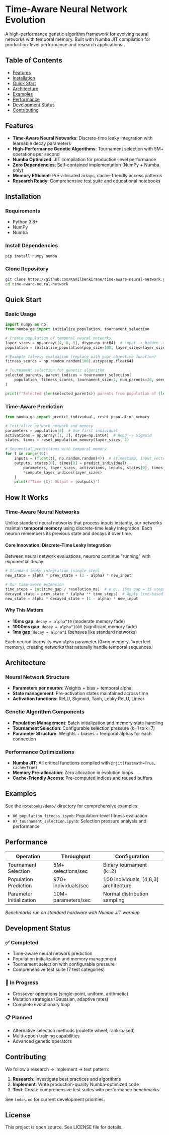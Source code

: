 # Time-Aware Neural Network Evolution

A high-performance genetic algorithm framework for evolving neural networks with temporal memory. Built with Numba JIT compilation for production-level performance and research applications.

## Table of Contents

- [Features](#features)
- [Installation](#installation)
- [Quick Start](#quick-start)
- [Architecture](#architecture)
- [Examples](#examples)
- [Performance](#performance)
- [Development Status](#development-status)
- [Contributing](#contributing)

## Features

- **Time-Aware Neural Networks**: Discrete-time leaky integration with learnable decay parameters
- **High-Performance Genetic Algorithms**: Tournament selection with 5M+ operations per second
- **Numba Optimized**: JIT compilation for production-level performance
- **Zero Dependencies**: Self-contained implementation (NumPy + Numba only)
- **Memory Efficient**: Pre-allocated arrays, cache-friendly access patterns
- **Research Ready**: Comprehensive test suite and educational notebooks

## Installation

### Requirements

- Python 3.8+
- NumPy
- Numba

### Install Dependencies

```bash
pip install numpy numba
```

### Clone Repository

```bash
git clone https://github.com/Kamilbenkirane/time-aware-neural-network.git
cd time-aware-neural-network
```

## Quick Start

### Basic Usage

```python
import numpy as np
from numba_ga import initialize_population, tournament_selection

# Create population of temporal neural networks
layer_sizes = np.array([4, 8, 3], dtype=np.int64)  # input -> hidden -> output
population = initialize_population(pop_size=100, layer_sizes=layer_sizes, seed=42)

# Example fitness evaluation (replace with your objective function)
fitness_scores = np.random.random(100).astype(np.float64)

# Tournament selection for genetic algorithm
selected_parents, parent_indices = tournament_selection(
    population, fitness_scores, tournament_size=2, num_parents=20, seed=123
)

print(f"Selected {len(selected_parents)} parents from population of {len(population)}")
```

### Time-Aware Prediction

```python
from numba_ga import predict_individual, reset_population_memory

# Initialize network network and memory
parameters = population[0]  # Use first individual
activations = np.array([1, 2], dtype=np.int64)  # ReLU -> Sigmoid
states, times = reset_population_memory(layer_sizes, 1)

# Sequential predictions with temporal memory
for t in range(10):
    inputs = (float(t), np.random.random(4))  # (timestamp, input_vector)
    outputs, states[0], times[0] = predict_individual(
        parameters, layer_sizes, activations, inputs, states[0], times[0], 
        *compute_layer_indices(layer_sizes)
    )
    print(f"Time {t}: Output = {outputs}")
```

## How It Works

### Time-Aware Neural Networks

Unlike standard neural networks that process inputs instantly, our networks maintain **temporal memory** using discrete-time leaky integration. Each neuron remembers its previous state and decays it over time.

#### Core Innovation: Discrete-Time Leaky Integration

Between neural network evaluations, neurons continue "running" with exponential decay:

```python
# Standard leaky integration (single step)
new_state = alpha * prev_state + (1 - alpha) * new_input

# Our time-aware extension
time_steps = int(time_gap / resolution_ms)  # e.g., 15ms gap = 15 steps  
decayed_state = prev_state * (alpha ** time_steps)  # Apply time-based decay
new_state = alpha * decayed_state + (1 - alpha) * new_input
```

#### Why This Matters

- **10ms gap**: `decay = alpha^10` (moderate memory fade)
- **1000ms gap**: `decay = alpha^1000` (significant memory fade)  
- **1ms gap**: `decay = alpha^1` (behaves like standard networks)

Each neuron learns its own `alpha` parameter (0=no memory, 1=perfect memory), creating networks that naturally handle temporal sequences.

## Architecture

### Neural Network Structure

- **Parameters per neuron**: Weights + bias + temporal alpha
- **State management**: Pre-activation states maintained across time
- **Activation functions**: ReLU, Sigmoid, Tanh, Leaky ReLU, Linear

### Genetic Algorithm Components

- **Population Management**: Batch initialization and memory state handling
- **Tournament Selection**: Configurable selection pressure (k=1 to k=7)
- **Parameter Structure**: Weights + biases + temporal alphas for each connection

### Performance Optimizations

- **Numba JIT**: All critical functions compiled with `@njit(fastmath=True, cache=True)`
- **Memory Pre-allocation**: Zero allocation in evolution loops
- **Cache-Friendly Access**: Pre-computed indices and reused buffers

## Examples

See the `Notebooks/demo/` directory for comprehensive examples:

- `06_population_fitness.ipynb`: Population-level fitness evaluation
- `07_tournament_selection.ipynb`: Selection pressure analysis and performance

## Performance

| Operation | Throughput | Configuration |
|-----------|------------|---------------|
| Tournament Selection | 5M+ selections/sec | Binary tournament (k=2) |
| Population Prediction | 970+ individuals/sec | 100 individuals, [4,8,3] architecture |
| Parameter Initialization | 10M+ parameters/sec | Normal distribution sampling |

*Benchmarks run on standard hardware with Numba JIT warmup*

## Development Status

### ✅ Completed
- Time-aware neural network prediction
- Population initialization and memory management
- Tournament selection with configurable pressure
- Comprehensive test suite (7 test categories)

### 🔄 In Progress
- Crossover operations (single-point, uniform, arithmetic)
- Mutation strategies (Gaussian, adaptive rates)
- Complete evolutionary loop

### 📋 Planned
- Alternative selection methods (roulette wheel, rank-based)
- Multi-epoch training capabilities
- Advanced genetic operators

## Contributing

We follow a research → implement → test pattern:

1. **Research**: Investigate best practices and algorithms
2. **Implement**: Write production-quality Numba-optimized code
3. **Test**: Create comprehensive test suites with performance benchmarks

See `todos.md` for current development priorities.

## License

This project is open source. See LICENSE file for details.